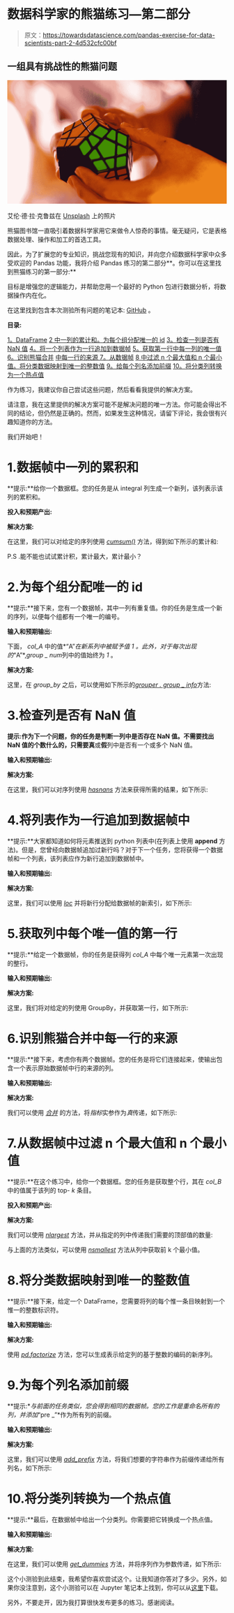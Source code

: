 # 数据科学家的熊猫练习—第二部分

> 原文：<https://towardsdatascience.com/pandas-exercise-for-data-scientists-part-2-4d532cfc00bf>

## 一组具有挑战性的熊猫问题

![](img/6ce4ff7fa161f4c7219d12fa252fabc6.png)

艾伦·德·拉·克鲁兹在 [Unsplash](https://unsplash.com?utm_source=medium&utm_medium=referral) 上的照片

熊猫图书馆一直吸引着数据科学家用它来做令人惊奇的事情。毫无疑问，它是表格数据处理、操作和加工的首选工具。

因此，为了扩展您的专业知识，挑战您现有的知识，并向您介绍数据科学家中众多受欢迎的 Pandas 功能，我将介绍 Pandas 练习的第二部分**。你可以在这里找到熊猫练习的第一部分:**

</pandas-exercise-for-data-scientists-part-1-b601a97ee091>  

目标是增强您的逻辑能力，并帮助您用一个最好的 Python 包进行数据分析，将数据操作内在化。

在这里找到包含本次测验所有问题的笔记本: [GitHub](https://github.com/ChawlaAvi/Pandas-Quiz-P2) 。

**目录:**

[1。DataFrame](#54af)
[2 中一列的累计和。为每个组分配唯一的 id](#9c0c)
[3。检查一列是否有 NaN 值](#3872)
[4。将一个列表作为一行追加到数据帧](#689a)
[5。获取第一行中每一列的唯一值](#e829)
[6。识别熊猫合并](#e620)
[中每一行的来源 7。从数据帧](#5535)
[8 中过滤 n 个最大值和 n 个最小值。将分类数据映射到唯一的整数值](#c3bb)
[9。给每个列名添加前缀](#261e)
[10。将分类列转换为一个热点值](#4442)

作为练习，我建议你自己尝试这些问题，然后看看我提供的解决方案。

请注意，我在这里提供的解决方案可能不是解决问题的唯一方法。你可能会得出不同的结论，但仍然是正确的。然而，如果发生这种情况，请留下评论，我会很有兴趣知道你的方法。

我们开始吧！

# 1.数据帧中一列的累积和

**提示:**给你一个数据框。您的任务是从 integral 列生成一个新列，该列表示该列的累积和。

**投入和预期产出:**

**解决方案:**

在这里，我们可以对给定的序列使用 [*cumsum()*](https://pandas.pydata.org/docs/reference/api/pandas.DataFrame.cumsum.html) 方法，得到如下所示的累计和:

P.S .能不能也试试累计积，累计最大，累计最小？

# 2.为每个组分配唯一的 id

**提示:**接下来，您有一个数据帧，其中一列有重复值。你的任务是生成一个新的序列，以便每个组都有一个唯一的编号。

**输入和预期输出:**

下面， *col_A* 中的值*“A”*在新系列中被赋予值 *1* 。此外，对于每次出现的*“A”*,*group _ num*列中的值始终为 *1* 。

**解决方案:**

这里，在 *group_by* 之后，可以使用如下所示的[*grouper . group _ info*](https://pandas.pydata.org/docs/reference/api/pandas.Grouper.html)方法:

# 3.检查列是否有 NaN 值

**提示:**作为下一个问题，你的任务是判断一列中是否存在 NaN 值。不需要找出 NaN 值的个数什么的，只需要**真**或**假**列中是否有一个或多个 NaN 值。

**输入和预期输出:**

**解决方案:**

在这里，我们可以对序列使用 [*hasnans*](https://pandas.pydata.org/docs/reference/api/pandas.Series.hasnans.html) 方法来获得所需的结果，如下所示:

# 4.将列表作为一行追加到数据帧中

**提示:**大家都知道如何将元素推送到 python 列表中(在列表上使用 **append** 方法)。但是，您曾经向数据帧追加过新行吗？对于下一个任务，您将获得一个数据帧和一个列表，该列表应作为新行追加到数据帧中。

**输入和预期输出:**

**解决方案:**

这里，我们可以使用 [*loc*](https://pandas.pydata.org/docs/reference/api/pandas.DataFrame.loc.html) 并将新行分配给数据帧的新索引，如下所示:

# 5.获取列中每个唯一值的第一行

**提示:**给定一个数据帧，你的任务是获得列 *col_A* 中每个唯一元素第一次出现的整行。

**输入和预期输出:**

**解决方案:**

这里，我们将对给定的列使用 GroupBy，并获取第一行，如下所示:

# 6.识别熊猫合并中每一行的来源

**提示:**接下来，考虑你有两个数据帧。您的任务是将它们连接起来，使输出包含一个表示原始数据帧中行的来源的列。

**输入和预期输出:**

**解决方案:**

我们可以使用 [*合并*](https://pandas.pydata.org/docs/reference/api/pandas.DataFrame.merge.html?highlight=merge#pandas.DataFrame.merge) 的方法，将*指标*实参作为*真*传递，如下所示:

# 7.从数据帧中过滤 n 个最大值和 n 个最小值

**提示:**在这个练习中，给你一个数据框。您的任务是获取整个行，其在 *col_B* 中的值属于该列的 top- *k* 条目。

**投入和预期产出:**

**解决方案:**

我们可以使用 [*nlargest*](https://pandas.pydata.org/docs/reference/api/pandas.DataFrame.nlargest.html) 方法，并从指定的列中传递我们需要的顶部值的数量:

与上面的方法类似，可以使用 [*nsmallest*](https://pandas.pydata.org/docs/reference/api/pandas.DataFrame.nsmallest.html) 方法从列中获取前 k 个最小值。

# 8.将分类数据映射到唯一的整数值

**提示:**接下来，给定一个 DataFrame，您需要将列的每个惟一条目映射到一个惟一的整数标识符。

**输入和预期输出:**

**解决方案:**

使用 [*pd.factorize*](https://pandas.pydata.org/docs/reference/api/pandas.factorize.html) 方法，您可以生成表示给定列的基于整数的编码的新序列。

# 9.为每个列名添加前缀

**提示:**与前面的任务类似，您会得到相同的数据帧。您的工作是重命名所有的列，并添加*“pre _”*作为所有列的前缀。

**输入和预期输出:**

**解决方案:**

这里，我们可以使用 [*add_prefix*](https://pandas.pydata.org/docs/reference/api/pandas.DataFrame.add_prefix.html) 方法，将我们想要的字符串作为前缀传递给所有列名，如下所示:

# 10.将分类列转换为一个热点值

**提示:**最后，在数据帧中给出一个分类列。你需要把它转换成一个热点值。

**输入和预期输出:**

**解决方案:**

在这里，我们可以使用 [*get_dummies*](https://pandas.pydata.org/docs/reference/api/pandas.get_dummies.html) 方法，并将序列作为参数传递，如下所示:

这个小测验到此结束，我希望你喜欢尝试这个。让我知道你答对了多少。另外，如果你没注意到，这个小测验可以在 Jupyter 笔记本上找到，你可以从[这里](https://github.com/ChawlaAvi/Pandas-Quiz-P2)下载。

另外，不要走开，因为我打算很快发布更多的练习。感谢阅读。